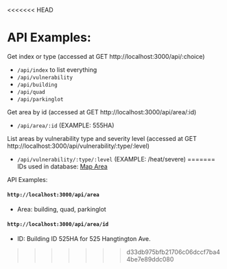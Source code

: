 <<<<<<< HEAD
# API Examples:

 Get index or type (accessed at GET http://localhost:3000/api/:choice)
 - `/api/index` to list everything
 - `/api/vulnerability`
 - `/api/building`
 - `/api/quad`
 - `/api/parkinglot`

Get area by id (accessed at GET http://localhost:3000/api/area/:id)
 - `/api/area/:id` (EXAMPLE: 555HA)

List areas by vulnerability type and severity level (accessed at GET http://localhost:3000/api/vulnerability/:type/:level)
 - `/api/vulnerability/:type/:level` (EXAMPLE: /heat/severe)
=======
IDs used in database: [Map Area](http://www.wit.edu/reslife/images/photos/Misc/campus%20map.jpg)

API Examples:
#### `http://localhost:3000/api/area`
* Area: building, quad, parkinglot

#### `http://localhost:3000/api/area/id`
* ID: Building ID 525HA for 525 Hangtington Ave.
>>>>>>> d33db975bfb21706c06dccf7ba44be7e89ddc080

